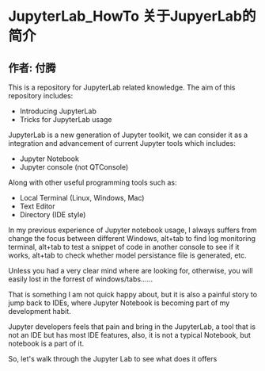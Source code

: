 # JupyterLab_HowTo 关于JupyerLab的简介
## 作者: 付腾

This is a repository for JupyterLab related knowledge.
The aim of this repository includes:
- Introducing JupyterLab
- Tricks for JupyterLab usage

JupyterLab is a new generation of Jupyter toolkit, we can consider it as a integration and advancement of current Jupyter tools which includes:
- Jupyter Notebook
- Jupyter console (not QTConsole)

Along with other useful programming tools such as:
- Local Terminal (Linux, Windows, Mac)
- Text Editor
- Directory (IDE style)

In my previous experience of Jupyter notebook usage, I always suffers from change the focus between different Windows, alt+tab to find log monitoring terminal, alt+tab to test a snippet of code in another console to see if it works, alt+tab to check whether model persistance file is generated, etc.

Unless you had a very clear mind where are looking for, otherwise, you will easily lost in the forrest of windows/tabs......

That is something I am not quick happy about, but it is also a painful story to jump back to IDEs, where Jupyter Notebook is becoming part of my development habit.

Jupyter developers feels that pain and bring in the JupyterLab, a tool that is not an IDE but has most IDE features, also, it is not a typical Notebook, but notebook is a part of it.

So, let's walk through the Jupyter Lab to see what does it offers